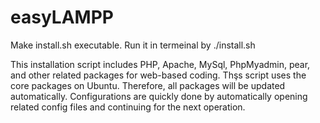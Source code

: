 # easyLAMPP
Make install.sh executable. 
Run it in termeinal by ./install.sh

This installation script includes PHP, Apache, MySql, PhpMyadmin, pear, and other related packages for web-based coding. Thşs script uses the core packages on Ubuntu. Therefore, all packages will be updated automatically. Configurations are quickly done by automatically opening related config files and continuing for the next operation.

